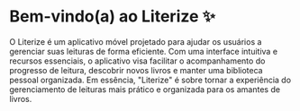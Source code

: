 # Bem-vindo(a) ao Literize ✨
O Literize é um aplicativo móvel projetado para ajudar os usuários a gerenciar suas leituras de forma eficiente. Com uma interface intuitiva e recursos essenciais, o aplicativo visa facilitar o acompanhamento do progresso de leitura, descobrir novos livros e manter uma biblioteca pessoal organizada. Em essência, "Literize" é sobre tornar a experiência do gerenciamento de leituras mais prático e organizada para os amantes de livros.
